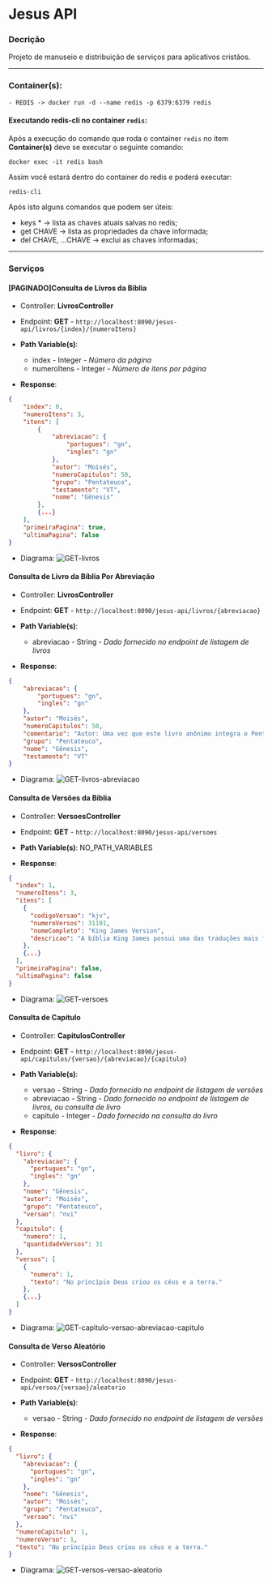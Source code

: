 # Jesus API

### Decrição
Projeto de manuseio e distribuição de serviços para aplicativos cristãos.

---

### Container(s):
```text
- REDIS -> docker run -d --name redis -p 6379:6379 redis
```

#### Executando redis-cli no container `redis`:
Após a execução do comando que roda o container `redis` no item **Container(s)** deve se executar o seguinte comando:
```text
docker exec -it redis bash
```

Assim você estará dentro do container do redis e poderá executar:
````text
redis-cli
````

Após isto alguns comandos que podem ser úteis:
- keys * -> lista as chaves atuais salvas no redis;
- get CHAVE -> lista as propriedades da chave informada;
- del CHAVE, ...CHAVE -> exclui as chaves informadas;

---

### Serviços

#### [PAGINADO]Consulta de Livros da Bíblia
- Controller: **LivrosController**
- Endpoint: **GET** - `http://localhost:8090/jesus-api/livros/{index}/{numeroItens}`

- **Path Variable(s)**:
    - index - Integer - _Número da página_
    - numeroItens - Integer - _Número de itens por página_

- **Response**:
```json
{
    "index": 0,
    "numeroItens": 3,
    "itens": [
        {
            "abreviacao": {
                "portugues": "gn",
                "ingles": "gn"
            },
            "autor": "Moisés",
            "numeroCapitulos": 50,
            "grupo": "Pentateuco",
            "testamento": "VT",
            "nome": "Gênesis"
        },
        {...}
    ],
    "primeiraPagina": true,
    "ultimaPagina": false
}
```

- Diagrama:
![GET-livros](Diagramas/GET-livros.png)


#### Consulta de Livro da Bíblia Por Abreviação
- Controller: **LivrosController**
- Endpoint: **GET** - `http://localhost:8090/jesus-api/livros/{abreviacao}`

- **Path Variable(s)**: 
   - abreviacao - String - _Dado fornecido no endpoint de listagem de livros_ 

- **Response**:
```json
{
    "abreviacao": {
        "portugues": "gn",
        "ingles": "gn"
    },
    "autor": "Moisés",
    "numeroCapitulos": 50,
    "comentario": "Autor: Uma vez que este livro anônimo integra o Pentateuco unificado,...",
    "grupo": "Pentateuco",
    "nome": "Gênesis",
    "testamento": "VT"
}
```

- Diagrama:
![GET-livros-abreviacao](Diagramas/GET-livros-abreviacao.png)


#### Consulta de Versões da Bíblia
- Controller: **VersoesController**
- Endpoint: **GET** - `http://localhost:8090/jesus-api/versoes`

- **Path Variable(s)**: NO_PATH_VARIABLES

- **Response**:
```json
{
  "index": 1,
  "numeroItens": 3,
  "itens": [
    {
      "codigoVersao": "kjv",
      "numeroVersos": 31101,
      "nomeCompleto": "King James Version",
      "descricao": "A bíblia King James possui uma das traduções mais fiéis aos textos hebraicos e gregos, os quais foram escritos centenas de anos atrás. O trabalho de tradução dessa versão bíblica começou em 1603, sendo finalizada e publicada em 1611. Muitas outras foram baseadas na King James, por se tratar de uma obra confiável e, então, ser uma ótima opção de embasamento."
    },
    {...}
  ],
  "primeiraPagina": false,
  "ultimaPagina": false
}
```

- Diagrama:
![GET-versoes](Diagramas/GET-versoes.png)



#### Consulta de Capítulo
- Controller: **CapitulosController**
- Endpoint: **GET** - `http://localhost:8090/jesus-api/capitulos/{versao}/{abreviacao}/{capitulo}`

- **Path Variable(s)**:
  - versao - String - _Dado fornecido no endpoint de listagem de versões_
  - abreviacao - String - _Dado fornecido no endpoint de listagem de livros, ou consulta de livro_
  - capitulo - Integer - _Dado fornecido na consulta do livro_

- **Response**:
```json
{
  "livro": {
    "abreviacao": {
      "portugues": "gn",
      "ingles": "gn"
    },
    "nome": "Gênesis",
    "autor": "Moisés",
    "grupo": "Pentateuco",
    "versao": "nvi"
  },
  "capitulo": {
    "numero": 1,
    "quantidadeVersos": 31
  },
  "versos": [
    {
      "numero": 1,
      "texto": "No princípio Deus criou os céus e a terra."
    },
    {...}
  ]
}
```

- Diagrama:
  ![GET-capitulo-versao-abreviacao-capitulo](Diagramas/GET-capitulo-versao-abreviacao-capitulo.png)



#### Consulta de Verso Aleatório
- Controller: **VersosController**
- Endpoint: **GET** - `http://localhost:8090/jesus-api/versos/{versao}/aleatorio`

- **Path Variable(s)**:
  - versao - String - _Dado fornecido no endpoint de listagem de versões_

- **Response**:
```json
{
  "livro": {
    "abreviacao": {
      "portugues": "gn",
      "ingles": "gn"
    },
    "nome": "Gênesis",
    "autor": "Moisés",
    "grupo": "Pentateuco",
    "versao": "nvi"
  },
  "numeroCapitulo": 1,
  "numeroVerso": 1,
  "texto": "No princípio Deus criou os céus e a terra."
}
```

- Diagrama:
  ![GET-versos-versao-aleatorio](Diagramas/GET-versos-versao-aleatorio.png)

